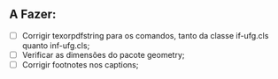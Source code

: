 ## A Fazer:

- [ ] Corrigir texorpdfstring para os comandos, tanto da classe if-ufg.cls quanto inf-ufg.cls;
- [ ] Verificar as dimensões do pacote geometry;
- [ ] Corrigir footnotes nos captions;
